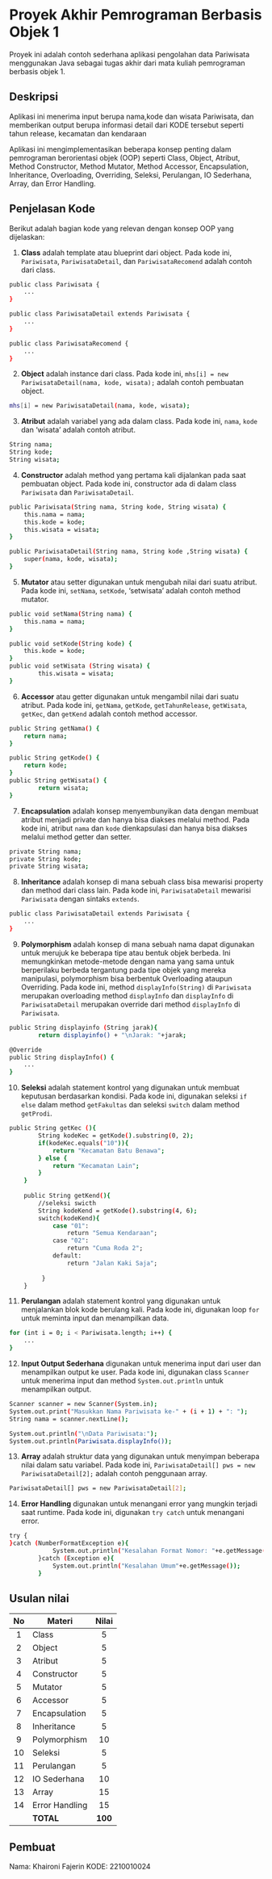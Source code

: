 # Proyek Akhir Pemrograman Berbasis Objek 1

Proyek ini adalah contoh sederhana aplikasi pengolahan data Pariwisata menggunakan Java sebagai tugas akhir dari mata kuliah pemrograman berbasis objek 1.

## Deskripsi

Aplikasi ini menerima input berupa nama,kode dan wisata Pariwisata, dan memberikan output berupa informasi detail dari KODE tersebut seperti tahun release, kecamatan dan kendaraan

Aplikasi ini mengimplementasikan beberapa konsep penting dalam pemrograman berorientasi objek (OOP) seperti Class, Object, Atribut, Method Constructor, Method Mutator, Method Accessor, Encapsulation, Inheritance, Overloading, Overriding, Seleksi, Perulangan, IO Sederhana, Array, dan Error Handling.

## Penjelasan Kode

Berikut adalah bagian kode yang relevan dengan konsep OOP yang dijelaskan:

1. **Class** adalah template atau blueprint dari object. Pada kode ini, `Pariwisata`, `PariwisataDetail`, dan `PariwisataRecomend` adalah contoh dari class.

```bash
public class Pariwisata {
    ...
}

public class PariwisataDetail extends Pariwisata {
    ...
}

public class PariwisataRecomend {
    ...
}
```

2. **Object** adalah instance dari class. Pada kode ini, `mhs[i] = new PariwisataDetail(nama, kode, wisata);` adalah contoh pembuatan object.

```bash
mhs[i] = new PariwisataDetail(nama, kode, wisata);
```

3. **Atribut** adalah variabel yang ada dalam class. Pada kode ini, `nama`, `kode` dan ‘wisata’ adalah contoh atribut.

```bash
String nama;
String kode;
String wisata;
```

4. **Constructor** adalah method yang pertama kali dijalankan pada saat pembuatan object. Pada kode ini, constructor ada di dalam class `Pariwisata` dan `PariwisataDetail`.

```bash
public Pariwisata(String nama, String kode, String wisata) {
    this.nama = nama;
    this.kode = kode;
    this.wisata = wisata;
}

public PariwisataDetail(String nama, String kode ,String wisata) {
    super(nama, kode, wisata);
}
```

5. **Mutator** atau setter digunakan untuk mengubah nilai dari suatu atribut. Pada kode ini, `setNama`, `setKode`, ‘setwisata’ adalah contoh method mutator.

```bash
public void setNama(String nama) {
    this.nama = nama;
}

public void setKode(String kode) {
    this.kode = kode;
}
public void setWisata (String wisata) {
        this.wisata = wisata;
}
```

6. **Accessor** atau getter digunakan untuk mengambil nilai dari suatu atribut. Pada kode ini, `getNama`, `getKode`, `getTahunRelease`, `getWisata`, `getKec`, dan `getKend` adalah contoh method accessor.

```bash
public String getNama() {
    return nama;
}

public String getKode() {
    return kode;
}
public String getWisata() {
        return wisata;
}
```

7. **Encapsulation** adalah konsep menyembunyikan data dengan membuat atribut menjadi private dan hanya bisa diakses melalui method. Pada kode ini, atribut `nama` dan `kode` dienkapsulasi dan hanya bisa diakses melalui method getter dan setter.

```bash
private String nama;
private String kode;
private String wisata;
```

8. **Inheritance** adalah konsep di mana sebuah class bisa mewarisi property dan method dari class lain. Pada kode ini, `PariwisataDetail` mewarisi `Pariwisata` dengan sintaks `extends`.

```bash
public class PariwisataDetail extends Pariwisata {
    ...
}
```

9. **Polymorphism** adalah konsep di mana sebuah nama dapat digunakan untuk merujuk ke beberapa tipe atau bentuk objek berbeda. Ini memungkinkan metode-metode dengan nama yang sama untuk berperilaku berbeda tergantung pada tipe objek yang mereka manipulasi, polymorphism bisa berbentuk Overloading ataupun Overriding. Pada kode ini, method `displayInfo(String)` di `Pariwisata` merupakan overloading method `displayInfo` dan `displayInfo` di `PariwisataDetail` merupakan override dari method `displayInfo` di `Pariwisata`.

```bash
public String displayinfo (String jarak){
        return displayinfo() + "\nJarak: "+jarak;

@Override
public String displayInfo() {
    ...
}
```

10. **Seleksi** adalah statement kontrol yang digunakan untuk membuat keputusan berdasarkan kondisi. Pada kode ini, digunakan seleksi `if else` dalam method `getFakultas` dan seleksi `switch` dalam method `getProdi`.

```bash
public String getKec (){
        String kodeKec = getKode().substring(0, 2);
        if(kodeKec.equals("10")){
            return "Kecamatan Batu Benawa";
        } else {
            return "Kecamatan Lain";
        }
    }
    
    public String getKend(){
        //seleksi swicth
        String kodeKend = getKode().substring(4, 6);
        switch(kodeKend){
            case "01":
                return "Semua Kendaraan";
            case "02":
                return "Cuma Roda 2";
            default:
                return "Jalan Kaki Saja";
           
         }
    }
```

11. **Perulangan** adalah statement kontrol yang digunakan untuk menjalankan blok kode berulang kali. Pada kode ini, digunakan loop `for` untuk meminta input dan menampilkan data.

```bash
for (int i = 0; i < Pariwisata.length; i++) {
    ...
}
```

12. **Input Output Sederhana** digunakan untuk menerima input dari user dan menampilkan output ke user. Pada kode ini, digunakan class `Scanner` untuk menerima input dan method `System.out.println` untuk menampilkan output.

```bash
Scanner scanner = new Scanner(System.in);
System.out.print("Masukkan Nama Pariwisata ke-" + (i + 1) + ": ");
String nama = scanner.nextLine();

System.out.println("\nData Pariwisata:");
System.out.println(Pariwisata.displayInfo());
```

13. **Array** adalah struktur data yang digunakan untuk menyimpan beberapa nilai dalam satu variabel. Pada kode ini, `PariwisataDetail[] pws = new PariwisataDetail[2];` adalah contoh penggunaan array.

```bash
PariwisataDetail[] pws = new PariwisataDetail[2];
```

14. **Error Handling** digunakan untuk menangani error yang mungkin terjadi saat runtime. Pada kode ini, digunakan `try catch` untuk menangani error.

```bash
try {
}catch (NumberFormatException e){
            System.out.println("Kesalahan Format Nomor: "+e.getMessage());
        }catch (Exception e){
            System.out.println("Kesalahan Umum"+e.getMessage());
        }
```

## Usulan nilai

| No  | Materi         |  Nilai  |
| :-: | -------------- | :-----: |
|  1  | Class          |    5    |
|  2  | Object         |    5    |
|  3  | Atribut        |    5    |
|  4  | Constructor    |    5    |
|  5  | Mutator        |    5    |
|  6  | Accessor       |    5    |
|  7  | Encapsulation  |    5    |
|  8  | Inheritance    |    5    |
|  9  | Polymorphism   |   10    |
| 10  | Seleksi        |    5    |
| 11  | Perulangan     |    5    |
| 12  | IO Sederhana   |   10    |
| 13  | Array          |   15    |
| 14  | Error Handling |   15    |
|     | **TOTAL**      | **100** |

## Pembuat

Nama: Khaironi Fajerin
KODE: 2210010024
